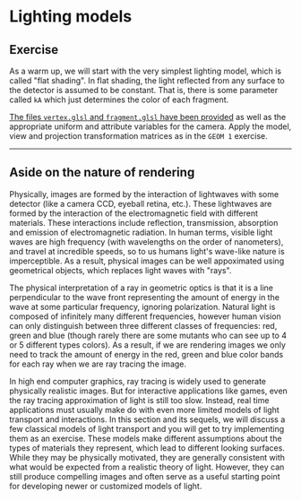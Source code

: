 # Lighting models

## Exercise

As a warm up, we will start with the very simplest lighting model, which is called "flat shading".  In flat shading, the light reflected from any surface to the detector is assumed to be constant. That is, there is some parameter called `kA` which just determines the color of each fragment.

<a href="/open/17-light-1" target="_blank">The files `vertex.glsl` and `fragment.glsl` have been provided</a> as well as the appropriate uniform and attribute variables for the camera.  Apply the model, view and projection transformation matrices as in the `GEOM 1` exercise.

***

## Aside on the nature of rendering

Physically, images are formed by the interaction of lightwaves with some detector (like a camera CCD, eyeball retina, etc.). These lightwaves are formed by the interaction of the electromagnetic field with different materials. These interactions include reflection, transmission, absorption and emission of electromagnetic radiation. In human terms, visible light waves are high frequency (with wavelengths on the order of nanometers), and travel at incredible speeds, so to us humans light's wave-like nature is imperceptible. As a result, physical images can be well appoximated using geometrical objects, which replaces light waves with "rays".

The physical interpretation of a ray in geometric optics is that it is a line perpendicular to the wave front representing the amount of energy in the wave at some particular frequency, ignoring polarization. Natural light is composed of infinitely many different frequencies, however human vision can only distinguish between three different classes of frequencies: red, green and blue (though rarely there are some mutants who can see up to 4 or 5 different types colors). As a result, if we are rendering images we only need to track the amount of energy in the red, green and blue color bands for each ray when we are ray tracing the image.

In high end computer graphics, ray tracing is widely used to generate physically realistic images. But for interactive applications like games, even the ray tracing approximation of light is still too slow. Instead, real time applications must usually make do with even more limited models of light transport and interactions. In this section and its sequels, we will discuss a few classical models of light transport and you will get to try implementing them as an exercise. These models make different assumptions about the types of materials they represent, which lead to different looking surfaces. While they may be physically motivated, they are generally consistent with what would be expected from a realistic theory of light. However, they can still produce compelling images and often serve as a useful starting point for developing newer or customized models of light.

